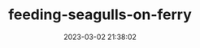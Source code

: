 ---
date: 2023-03-02 21:38:02
imageOriginalPath: photographs/feeding-seagulls-on-ferry-image-de4d6277
imagePreviewPath: photographs/feeding-seagulls-on-ferry-preview-7d7dc92a
photoCamera: Minolta SR-T Super
photoColor: colored
photoDate: '2016'
photoFilm: Tudor 200
photoLens: ''
photoLocation: Istanbul, Turkiye
photoSource: analog
photoType: city
title: feeding-seagulls-on-ferry
translationKey: null
---